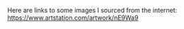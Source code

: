 Here are links to some images I sourced from the internet:
https://www.artstation.com/artwork/nE9Wa9
